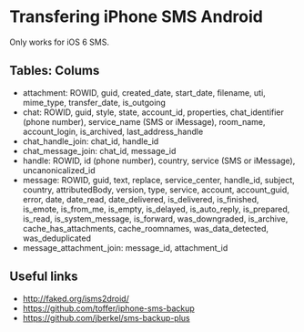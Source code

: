 # Transfering iPhone SMS Android

Only works for iOS 6 SMS.

## Tables: Colums
* attachment: ROWID, guid, created_date, start_date, filename, uti, mime_type, transfer_date, is_outgoing
* chat: ROWID, guid, style, state, account_id, properties, chat_identifier (phone number), service_name (SMS or iMessage), room_name, account_login, is_archived, last_address_handle 
* chat_handle_join: chat_id, handle_id
* chat_message_join: chat_id, message_id
* handle: ROWID, id (phone number), country, service (SMS or iMessage), uncanonicalized_id
* message: ROWID, guid, text, replace, service_center, handle_id, subject, country, attributedBody, version, type, service, account, account_guid, error, date, date_read, date_delivered, is_delivered, is_finished, is_emote, is_from_me, is_empty, is_delayed, is_auto_reply, is_prepared, is_read, is_system_message, is_forward, was_downgraded, is_archive, cache_has_attachments, cache_roomnames, was_data_detected, was_deduplicated
* message_attachment_join: message_id, attachment_id

## Useful links
* http://faked.org/isms2droid/
* https://github.com/toffer/iphone-sms-backup
* https://github.com/jberkel/sms-backup-plus